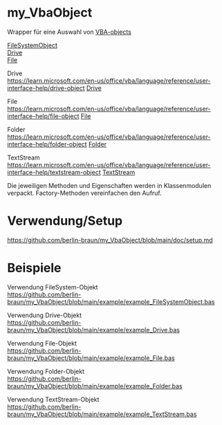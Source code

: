 # my_VbaObject
Wrapper für eine Auswahl von <a href="https://learn.microsoft.com/en-us/office/vba/language/reference/objects-visual-basic-for-applications" >VBA-objects</a> 

<a href="https://learn.microsoft.com/en-us/office/vba/language/reference/user-interface-help/filesystemobject-object" >FileSystemObject</a> <br>
<a href="https://learn.microsoft.com/en-us/office/vba/language/reference/user-interface-help/drive-object" >Drive</a>  
<a href="https://learn.microsoft.com/en-us/office/vba/language/reference/user-interface-help/file-object" >File</a> 


Drive <br>
         https://learn.microsoft.com/en-us/office/vba/language/reference/user-interface-help/drive-object
<a href="https://learn.microsoft.com/en-us/office/vba/language/reference/user-interface-help/drive-object" >Drive</a>  

File <br>
https://learn.microsoft.com/en-us/office/vba/language/reference/user-interface-help/file-object
<a href="https://learn.microsoft.com/en-us/office/vba/language/reference/user-interface-help/file-object" >File</a> 

Folder <br>
https://learn.microsoft.com/en-us/office/vba/language/reference/user-interface-help/folder-object
<a href="https://learn.microsoft.com/en-us/office/vba/language/reference/user-interface-help/folder-object" >Folder</a> 

TextStream <br>
https://learn.microsoft.com/en-us/office/vba/language/reference/user-interface-help/textstream-object
<a href="https://learn.microsoft.com/en-us/office/vba/language/reference/user-interface-help/textstream-object" >TextStream</a> 

Die jeweiligen Methoden und Eigenschaften werden in Klassenmodulen verpackt. Factory-Methoden vereinfachen den Aufruf.

# Verwendung/Setup
https://github.com/berlin-braun/my_VbaObject/blob/main/doc/setup.md

# Beispiele 
Verwendung FileSystem-Objekt<br>
https://github.com/berlin-braun/my_VbaObject/blob/main/example/example_FileSystemObject.bas

Verwendung Drive-Objekt<br>
https://github.com/berlin-braun/my_VbaObject/blob/main/example/example_Drive.bas

Verwendung File-Objekt<br>
https://github.com/berlin-braun/my_VbaObject/blob/main/example/example_File.bas

Verwendung Folder-Objekt<br>
https://github.com/berlin-braun/my_VbaObject/blob/main/example/example_Folder.bas

Verwendung TextStream-Objekt<br>
https://github.com/berlin-braun/my_VbaObject/blob/main/example/example_TextStream.bas
